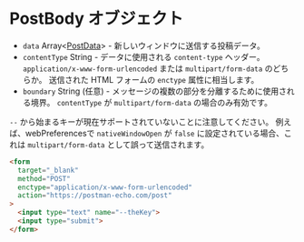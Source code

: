 # PostBody オブジェクト

* `data` Array<[PostData](./post-data.md)> - 新しいウィンドウに送信する投稿データ。
* `contentType` String - データに使用される `content-type` ヘッダー。 `application/x-www-form-urlencoded` または `multipart/form-data` のどちらか。 送信された HTML フォームの `enctype` 属性に相当します。
* `boundary` String (任意) - メッセージの複数の部分を分離するために使用される境界。 `contentType` が `multipart/form-data` の場合のみ有効です。

`--` から始まるキーが現在サポートされていないことに注意してください。 例えば、webPreferencesで `nativeWindowOpen` が `false` に設定されている場合、これは `multipart/form-data` として誤って送信されます。

```html
<form
  target="_blank"
  method="POST"
  enctype="application/x-www-form-urlencoded"
  action="https://postman-echo.com/post"
>
  <input type="text" name="--theKey">
  <input type="submit">
</form>
```
